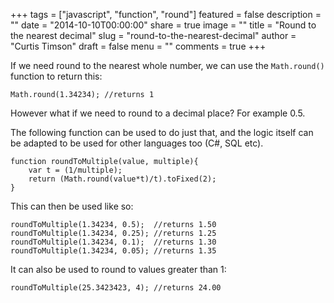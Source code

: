 +++
tags = ["javascript", "function", "round"]
featured = false
description = ""
date = "2014-10-10T00:00:00"
share = true
image = ""
title = "Round to the nearest decimal"
slug = "round-to-the-nearest-decimal"
author = "Curtis Timson"
draft = false
menu = ""
comments = true
+++

If we need round to the nearest whole number, we can use the `Math.round()` function to return this:

    Math.round(1.34234); //returns 1

However what if we need to round to a decimal place? For example 0.5.

The following function can be used to do just that, and the logic itself can be adapted to be used for other languages too (C#, SQL etc).

    function roundToMultiple(value, multiple){
        var t = (1/multiple);
        return (Math.round(value*t)/t).toFixed(2);
    }

This can then be used like so:

    roundToMultiple(1.34234, 0.5);  //returns 1.50
    roundToMultiple(1.34234, 0.25); //returns 1.25
    roundToMultiple(1.34234, 0.1);  //returns 1.30
    roundToMultiple(1.34234, 0.05); //returns 1.35

It can also be used to round to values greater than 1:

    roundToMultiple(25.3423423, 4); //returns 24.00
